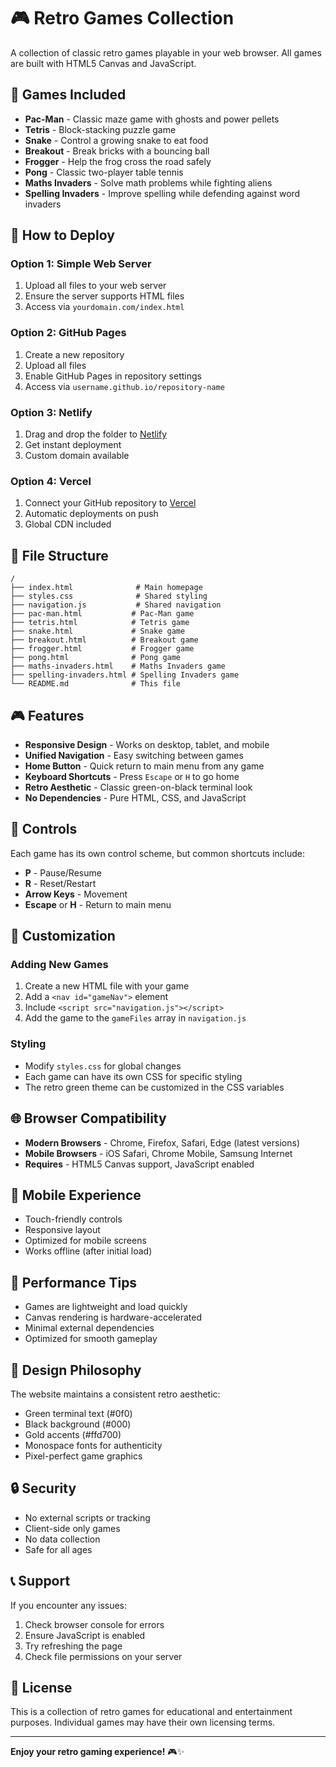 # 🎮 Retro Games Collection

A collection of classic retro games playable in your web browser. All games are built with HTML5 Canvas and JavaScript.

## 🎯 Games Included

- **Pac-Man** - Classic maze game with ghosts and power pellets
- **Tetris** - Block-stacking puzzle game
- **Snake** - Control a growing snake to eat food
- **Breakout** - Break bricks with a bouncing ball
- **Frogger** - Help the frog cross the road safely
- **Pong** - Classic two-player table tennis
- **Maths Invaders** - Solve math problems while fighting aliens
- **Spelling Invaders** - Improve spelling while defending against word invaders

## 🚀 How to Deploy

### Option 1: Simple Web Server
1. Upload all files to your web server
2. Ensure the server supports HTML files
3. Access via `yourdomain.com/index.html`

### Option 2: GitHub Pages
1. Create a new repository
2. Upload all files
3. Enable GitHub Pages in repository settings
4. Access via `username.github.io/repository-name`

### Option 3: Netlify
1. Drag and drop the folder to [Netlify](https://netlify.com)
2. Get instant deployment
3. Custom domain available

### Option 4: Vercel
1. Connect your GitHub repository to [Vercel](https://vercel.com)
2. Automatic deployments on push
3. Global CDN included

## 📁 File Structure

```
/
├── index.html              # Main homepage
├── styles.css              # Shared styling
├── navigation.js           # Shared navigation
├── pac-man.html           # Pac-Man game
├── tetris.html            # Tetris game
├── snake.html             # Snake game
├── breakout.html          # Breakout game
├── frogger.html           # Frogger game
├── pong.html              # Pong game
├── maths-invaders.html    # Maths Invaders game
├── spelling-invaders.html # Spelling Invaders game
└── README.md              # This file
```

## 🎮 Features

- **Responsive Design** - Works on desktop, tablet, and mobile
- **Unified Navigation** - Easy switching between games
- **Home Button** - Quick return to main menu from any game
- **Keyboard Shortcuts** - Press `Escape` or `H` to go home
- **Retro Aesthetic** - Classic green-on-black terminal look
- **No Dependencies** - Pure HTML, CSS, and JavaScript

## 🎯 Controls

Each game has its own control scheme, but common shortcuts include:
- **P** - Pause/Resume
- **R** - Reset/Restart
- **Arrow Keys** - Movement
- **Escape** or **H** - Return to main menu

## 🔧 Customization

### Adding New Games
1. Create a new HTML file with your game
2. Add a `<nav id="gameNav">` element
3. Include `<script src="navigation.js"></script>`
4. Add the game to the `gameFiles` array in `navigation.js`

### Styling
- Modify `styles.css` for global changes
- Each game can have its own CSS for specific styling
- The retro green theme can be customized in the CSS variables

## 🌐 Browser Compatibility

- **Modern Browsers** - Chrome, Firefox, Safari, Edge (latest versions)
- **Mobile Browsers** - iOS Safari, Chrome Mobile, Samsung Internet
- **Requires** - HTML5 Canvas support, JavaScript enabled

## 📱 Mobile Experience

- Touch-friendly controls
- Responsive layout
- Optimized for mobile screens
- Works offline (after initial load)

## 🚀 Performance Tips

- Games are lightweight and load quickly
- Canvas rendering is hardware-accelerated
- Minimal external dependencies
- Optimized for smooth gameplay

## 🎨 Design Philosophy

The website maintains a consistent retro aesthetic:
- Green terminal text (#0f0)
- Black background (#000)
- Gold accents (#ffd700)
- Monospace fonts for authenticity
- Pixel-perfect game graphics

## 🔒 Security

- No external scripts or tracking
- Client-side only games
- No data collection
- Safe for all ages

## 📞 Support

If you encounter any issues:
1. Check browser console for errors
2. Ensure JavaScript is enabled
3. Try refreshing the page
4. Check file permissions on your server

## 📄 License

This is a collection of retro games for educational and entertainment purposes. Individual games may have their own licensing terms.

---

**Enjoy your retro gaming experience!** 🎮✨
